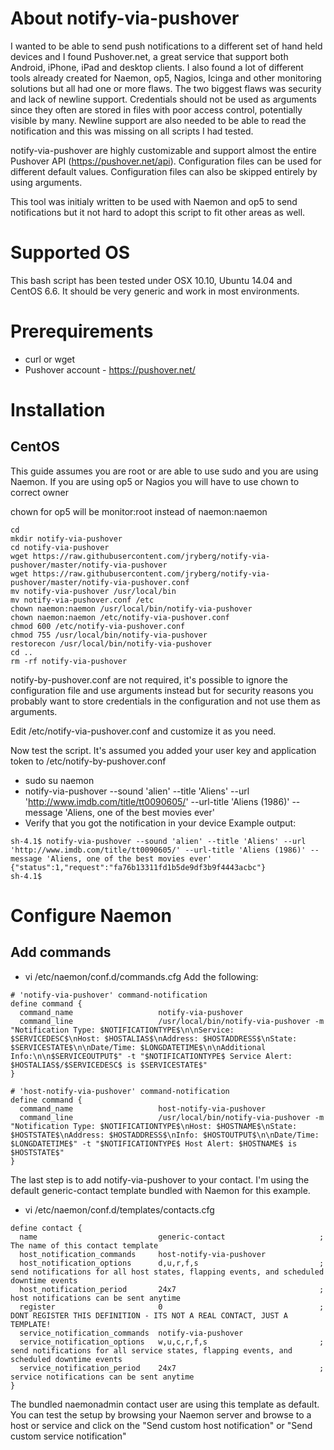 # About notify-via-pushover
I wanted to be able to send push notifications to a different set of hand held devices and I found Pushover.net, a great service that support both Android, iPhone, iPad and desktop clients. I also found a lot of different tools already created for Naemon, op5, Nagios, Icinga and other monitoring solutions but all had one or more flaws. The two biggest flaws was security and lack of newline support. Credentials should not be used as arguments since they often are stored in files with poor access control, potentially visible by many. Newline support are also needed to be able to read the notification and this was missing on all scripts I had tested. 

notify-via-pushover are highly customizable and support almost the entire Pushover API (https://pushover.net/api). Configuration files can be used for different default values. Configuration files can also be skipped entirely by using arguments.

This tool was initialy written to be used with Naemon and op5 to send notifications but it not hard to adopt this script to fit other areas as well.

# Supported OS
This bash script has been tested under OSX 10.10, Ubuntu 14.04 and CentOS 6.6. It should be very generic and work in most environments.

# Prerequirements
* curl or wget
* Pushover account - https://pushover.net/

# Installation
## CentOS
This guide assumes you are root or are able to use sudo and you are using Naemon. If you are using op5 or Nagios you will have to use chown to correct owner

chown for op5 will be monitor:root instead of naemon:naemon
```
cd
mkdir notify-via-pushover
cd notify-via-pushover
wget https://raw.githubusercontent.com/jryberg/notify-via-pushover/master/notify-via-pushover
wget https://raw.githubusercontent.com/jryberg/notify-via-pushover/master/notify-via-pushover.conf
mv notify-via-pushover /usr/local/bin
mv notify-via-pushover.conf /etc
chown naemon:naemon /usr/local/bin/notify-via-pushover
chown naemon:naemon /etc/notify-via-pushover.conf
chmod 600 /etc/notify-via-pushover.conf
chmod 755 /usr/local/bin/notify-via-pushover
restorecon /usr/local/bin/notify-via-pushover
cd ..
rm -rf notify-via-pushover
```
notify-by-pushover.conf are not required, it's possible to ignore the configuration file and use arguments instead but for  security reasons you probably want to store credentials in the configuration and not use them as arguments.

Edit /etc/notify-via-pushover.conf and customize it as you need.

Now test the script. It's assumed you added your user key and application token to /etc/notify-by-pushover.conf
* sudo su naemon
* notify-via-pushover --sound 'alien' --title 'Aliens' --url 'http://www.imdb.com/title/tt0090605/' --url-title 'Aliens (1986)' --message 'Aliens, one of the best movies ever'
* Verify that you got the notification in your device
Example output:
```
sh-4.1$ notify-via-pushover --sound 'alien' --title 'Aliens' --url 'http://www.imdb.com/title/tt0090605/' --url-title 'Aliens (1986)' --message 'Aliens, one of the best movies ever'
{"status":1,"request":"fa76b13311fd1b5de9df3b9f4443acbc"}
sh-4.1$ 
```

# Configure Naemon
## Add commands
* vi /etc/naemon/conf.d/commands.cfg
Add the following:
```
# 'notify-via-pushover' command-notification
define command {
  command_name                   notify-via-pushover
  command_line                   /usr/local/bin/notify-via-pushover -m "Notification Type: $NOTIFICATIONTYPE$\n\nService: $SERVICEDESC$\nHost: $HOSTALIAS$\nAddress: $HOSTADDRESS$\nState: $SERVICESTATE$\n\nDate/Time: $LONGDATETIME$\n\nAdditional Info:\n\n$SERVICEOUTPUT$" -t "$NOTIFICATIONTYPE$ Service Alert: $HOSTALIAS$/$SERVICEDESC$ is $SERVICESTATE$"
}

# 'host-notify-via-pushover' command-notification
define command {
  command_name                   host-notify-via-pushover
  command_line                   /usr/local/bin/notify-via-pushover -m "Notification Type: $NOTIFICATIONTYPE$\nHost: $HOSTNAME$\nState: $HOSTSTATE$\nAddress: $HOSTADDRESS$\nInfo: $HOSTOUTPUT$\n\nDate/Time: $LONGDATETIME$" -t "$NOTIFICATIONTYPE$ Host Alert: $HOSTNAME$ is $HOSTSTATE$"
}
```
The last step is to add notify-via-pushover to your contact. I'm using the default generic-contact template bundled with Naemon for this example. 

* vi /etc/naemon/conf.d/templates/contacts.cfg
```
define contact {
  name                           generic-contact                     ; The name of this contact template
  host_notification_commands     host-notify-via-pushover
  host_notification_options      d,u,r,f,s                           ; send notifications for all host states, flapping events, and scheduled downtime events
  host_notification_period       24x7                                ; host notifications can be sent anytime
  register                       0                                   ; DONT REGISTER THIS DEFINITION - ITS NOT A REAL CONTACT, JUST A TEMPLATE!
  service_notification_commands  notify-via-pushover
  service_notification_options   w,u,c,r,f,s                         ; send notifications for all service states, flapping events, and scheduled downtime events
  service_notification_period    24x7                                ; service notifications can be sent anytime
}
```
The bundled naemonadmin contact user are using this template as default. You can test the setup by browsing your Naemon server and browse to a host or service and click on the "Send custom host notification" or "Send custom service notification"
